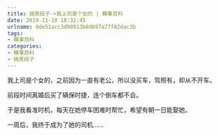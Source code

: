 ```yaml
---
title: 搞笑段子->我上司是个女的 | 糗事百科
date: 2019-11-10 18:32:45
urlname: 0de51acc3d90913b8d697a77f82dac3b
tags: 
- 糗事百科
categories:
- 糗事百科
- 搞笑段子
---
```

我上司是个女的，之前因为一直有老公，所以没买车，驾照有，却从不开车。

前段时间离婚后买了辆保时捷，连个倒车都不会。

于是我看准时机，每天在她停车困难时帮忙，希望有朝一日能娶她。

一周后，我终于成为了她的司机……


